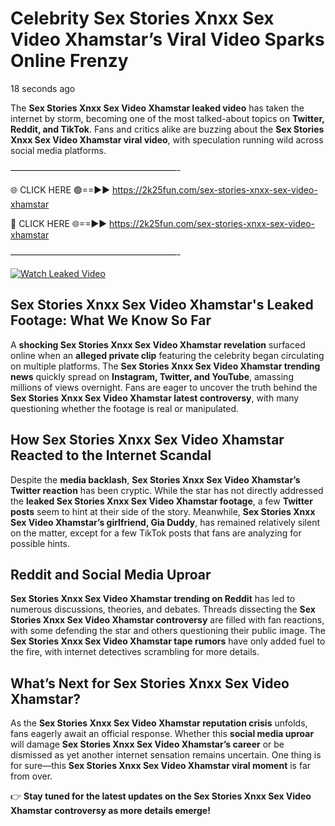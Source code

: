 # Celebrity Sex Stories Xnxx Sex Video Xhamstar’s Viral Video Sparks Online Frenzy

18 seconds ago

The **Sex Stories Xnxx Sex Video Xhamstar leaked video** has taken the internet by storm, becoming one of the most talked-about topics on **Twitter, Reddit, and TikTok**. Fans and critics alike are buzzing about the **Sex Stories Xnxx Sex Video Xhamstar viral video**, with speculation running wild across social media platforms.

———————————————————-

🌐 CLICK HERE 🟢==►► https://2k25fun.com/sex-stories-xnxx-sex-video-xhamstar

🔴 CLICK HERE 🌐==►► https://2k25fun.com/sex-stories-xnxx-sex-video-xhamstar

———————————————————-

[![Watch Leaked Video](https://miro.medium.com/v2/resize:fit:828/format:webp/1*cilzJN44JGOrTw9NJCrNHA.gif "Watch Leaked Video")](https://2k25fun.com/sex-stories-xnxx-sex-video-xhamstar)

## **Sex Stories Xnxx Sex Video Xhamstar's Leaked Footage: What We Know So Far**  
A **shocking Sex Stories Xnxx Sex Video Xhamstar revelation** surfaced online when an **alleged private clip** featuring the celebrity began circulating on multiple platforms. The **Sex Stories Xnxx Sex Video Xhamstar trending news** quickly spread on **Instagram, Twitter, and YouTube**, amassing millions of views overnight. Fans are eager to uncover the truth behind the **Sex Stories Xnxx Sex Video Xhamstar latest controversy**, with many questioning whether the footage is real or manipulated.  

## **How Sex Stories Xnxx Sex Video Xhamstar Reacted to the Internet Scandal**  
Despite the **media backlash**, **Sex Stories Xnxx Sex Video Xhamstar’s Twitter reaction** has been cryptic. While the star has not directly addressed the **leaked Sex Stories Xnxx Sex Video Xhamstar footage**, a few **Twitter posts** seem to hint at their side of the story. Meanwhile, **Sex Stories Xnxx Sex Video Xhamstar’s girlfriend, Gia Duddy**, has remained relatively silent on the matter, except for a few TikTok posts that fans are analyzing for possible hints.  

## **Reddit and Social Media Uproar**  
**Sex Stories Xnxx Sex Video Xhamstar trending on Reddit** has led to numerous discussions, theories, and debates. Threads dissecting the **Sex Stories Xnxx Sex Video Xhamstar controversy** are filled with fan reactions, with some defending the star and others questioning their public image. The **Sex Stories Xnxx Sex Video Xhamstar tape rumors** have only added fuel to the fire, with internet detectives scrambling for more details.  

## **What’s Next for Sex Stories Xnxx Sex Video Xhamstar?**  
As the **Sex Stories Xnxx Sex Video Xhamstar reputation crisis** unfolds, fans eagerly await an official response. Whether this **social media uproar** will damage **Sex Stories Xnxx Sex Video Xhamstar’s career** or be dismissed as yet another internet sensation remains uncertain. One thing is for sure—this **Sex Stories Xnxx Sex Video Xhamstar viral moment** is far from over.  

👉 **Stay tuned for the latest updates on the Sex Stories Xnxx Sex Video Xhamstar controversy as more details emerge!**  